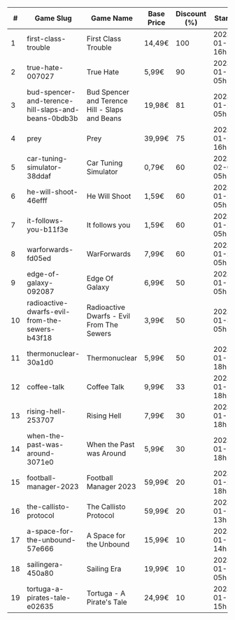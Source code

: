 |#|Game Slug|Game Name|Base Price|Discount (%)|Starts|Ends|
|---|---|---|---|---|---|---|
|1|first-class-trouble|First Class Trouble|14,49€|100|2023-01-12 16h|2023-01-19 16h|
|2|true-hate-007027|True Hate|5,99€|90|2023-01-10 05h|2023-01-28 05h|
|3|bud-spencer-and-terence-hill-slaps-and-beans-0bdb3b|Bud Spencer and Terence Hill - Slaps and Beans|19,98€|81|2023-01-27 05h|2023-02-12 05h|
|4|prey|Prey|39,99€|75|2023-01-24 16h|2023-01-31 16h|
|5|car-tuning-simulator-38ddaf|Car Tuning Simulator|0,79€|60|2023-02-05 05h|2023-02-24 05h|
|6|he-will-shoot-46efff|He Will Shoot|1,59€|60|2023-01-25 05h|2023-02-08 05h|
|7|it-follows-you-b11f3e|It follows you|1,59€|60|2023-01-24 05h|2023-02-08 05h|
|8|warforwards-fd05ed|WarForwards|7,99€|60|2023-01-24 05h|2023-01-31 05h|
|9|edge-of-galaxy-092087|Edge Of Galaxy|6,99€|50|2023-01-10 05h|2023-01-17 05h|
|10|radioactive-dwarfs-evil-from-the-sewers-b43f18|Radioactive Dwarfs - Evil From The Sewers|3,99€|50|2023-01-31 05h|2023-02-07 05h|
|11|thermonuclear-30a1d0|Thermonuclear|5,99€|50|2023-01-17 18h|2023-01-24 18h|
|12|coffee-talk|Coffee Talk|9,99€|33|2023-01-17 18h|2023-01-24 18h|
|13|rising-hell-253707|Rising Hell|7,99€|30|2023-01-17 18h|2023-01-24 18h|
|14|when-the-past-was-around-3071e0|When the Past was Around|5,99€|30|2023-01-18 18h|2023-01-24 18h|
|15|football-manager-2023|Football Manager 2023|59,99€|20|2023-01-26 18h|2023-02-02 18h|
|16|the-callisto-protocol|The Callisto Protocol|59,99€|20|2023-01-12 13h|2023-01-19 13h|
|17|a-space-for-the-unbound-57e666|A Space for the Unbound|15,99€|10|2023-01-19 14h|2023-01-26 14h|
|18|sailingera-450a80|Sailing Era|19,99€|10|2023-01-12 05h|2023-01-19 05h|
|19|tortuga-a-pirates-tale-e02635|Tortuga - A Pirate's Tale|24,99€|10|2023-01-19 15h|2023-01-25 15h|
